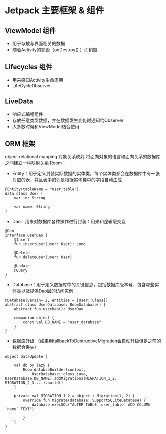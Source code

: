 # Jetpack 主要框架 & 组件
## ViewModel 组件
- 用于存放与界面相关的数据
- 随着Activity的销毁（onDestroy() ）而销毁

## Lifecycles 组件 
- 用来感知Activity生命周期
- LifeCycleObserver

## LiveData
- 响应式编程组件
- 存放任意类型数据，并在数据发生变化时通知给Observer
- 大多数时候和ViewModel结合使用

## ORM 框架
object relational mapping 对象关系映射
将面向对象的语言和面向关系的数据库之间建立一种映射关系
Room：
- Entity：用于定义封装实际数据的实体类，每个实体类都会在数据库中有一张对应的表，并且表中的列是根据实体类中的字段自动生成 
```
@Entity(tableName = "user_table")
data class User (
    var id: String 
    
    var name: String
)
```
- Dao：用来对数据库各种操作进行封装：用来和逻辑层交互
```
@Dao
interface UserDao {
    @Insert 
    fun insertUser(user: User): Long
    
    @Delete
    fun deleteUser(user: User)
    
    @Update
    @Query
}
```
- Database：用于定义数据库中的关键信息，包括数据库版本号、包含哪些实体类以及提供Dao层的访问实例
```
@Database(versin= 2, entities = [User::Class])
abstract class UserDatabase: RoomDatabase() {
    abstract fun userDao(): UserDao
    
    companion object {
        const val DB_NAME = "user_database"
    }
}
```
- 数据库升级
（如果用fallbackToDestructiveMigration会自动升级但是之前的数据会丢失）
```
object DataUpdate {
    
    val db by lazy {
        Room.databseBuilder(context, 
            UserDatabase::class.java, UserDatabase.DB_NAME).addMigrations(MIGRATION_1_2, MIGRATION_2_3,...).build()
    }
    
    private val MIGRATION_1_2 = object : Migration(1, 2) {
        override fun migrate(database: SupportSQLiteDatabase) {
            database.execSQL("ALTER TABLE `user_table` ADD COLUMN `name` TEXT")
        
        }
    }
}
```
